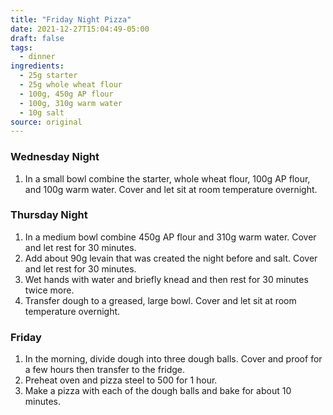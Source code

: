 ```yaml
---
title: "Friday Night Pizza"
date: 2021-12-27T15:04:49-05:00
draft: false
tags:
  - dinner
ingredients:
  - 25g starter
  - 25g whole wheat flour
  - 100g, 450g AP flour
  - 100g, 310g warm water
  - 10g salt
source: original
---
```


### Wednesday Night
1. In a small bowl combine the starter, whole wheat flour, 100g AP flour, and 100g warm water. Cover and let sit at room temperature overnight.

### Thursday Night
1. In a medium bowl combine 450g AP flour and 310g warm water. Cover and let rest for 30 minutes.
2. Add about 90g levain that was created the night before and salt. Cover and let rest for 30 minutes.
3. Wet hands with water and briefly knead and then rest for 30 minutes twice more.
4. Transfer dough to a greased, large bowl. Cover and let sit at room temperature overnight.

### Friday
1. In the morning, divide dough into three dough balls. Cover and proof for a few hours then transfer to the fridge.
2. Preheat oven and pizza steel to 500 for 1 hour.
3. Make a pizza with each of the dough balls and bake for about 10 minutes.
